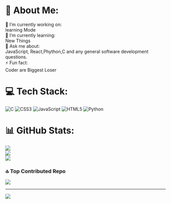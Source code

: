# 💫 About Me:
🔭 I’m currently working on:<br>learning Mode<br>🌱 I’m currently learning:<br>New Things <br>💬 Ask me about:<br>JavaScript, React,Phython,C and any general software development questions.<br>⚡ Fun fact:<br>Coder are Biggest Loser


# 💻 Tech Stack:
![C](https://img.shields.io/badge/c-%2300599C.svg?style=plastic&logo=c&logoColor=white) ![CSS3](https://img.shields.io/badge/css3-%231572B6.svg?style=plastic&logo=css3&logoColor=white) ![JavaScript](https://img.shields.io/badge/javascript-%23323330.svg?style=plastic&logo=javascript&logoColor=%23F7DF1E) ![HTML5](https://img.shields.io/badge/html5-%23E34F26.svg?style=plastic&logo=html5&logoColor=white) ![Python](https://img.shields.io/badge/python-3670A0?style=plastic&logo=python&logoColor=ffdd54) 
# 📊 GitHub Stats:
![](https://github-readme-stats.vercel.app/api?username=im-yash21&theme=dark&hide_border=false&include_all_commits=false&count_private=false)<br/>
![](https://github-readme-streak-stats.herokuapp.com/?user=im-yash21&theme=dark&hide_border=false)<br/>
![](https://github-readme-stats.vercel.app/api/top-langs/?username=im-yash21&theme=dark&hide_border=false&include_all_commits=false&count_private=false&layout=compact)

### 🔝 Top Contributed Repo
![](https://github-contributor-stats.vercel.app/api?username=im-yash21&limit=5&theme=dark&combine_all_yearly_contributions=true)

---
[![](https://visitcount.itsvg.in/api?id=im-yash21&icon=2&color=4)](https://visitcount.itsvg.in)
